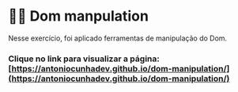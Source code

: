 # 🧙‍♂️ Dom manpulation

Nesse exercício, foi aplicado ferramentas de manipulação do Dom. 

### Clique no link  para visualizar a página: [https://antoniocunhadev.github.io/dom-manipulation/](https://antoniocunhadev.github.io/dom-manipulation/)

